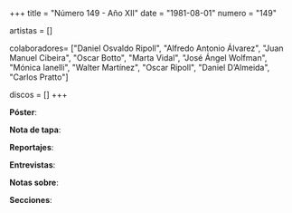 +++
title = "Número 149 - Año XII"
date = "1981-08-01"
numero = "149"

artistas = []

colaboradores= ["Daniel Osvaldo Ripoll", "Alfredo Antonio Álvarez", "Juan Manuel Cibeira", "Oscar Botto", "Marta Vidal", "José Ángel Wolfman", "Mónica Ianelli", "Walter Martínez",  "Oscar Ripoll", "Daniel D’Almeida", "Carlos Pratto"]

discos = []
+++

**Póster**: 

**Nota de tapa**: 

**Reportajes**: 

**Entrevistas**: 

**Notas sobre**:

**Secciones**:
